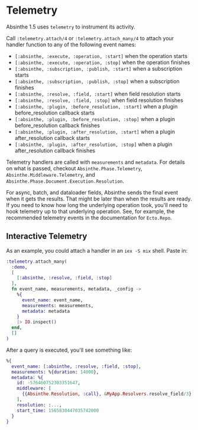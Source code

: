 # Telemetry

Absinthe 1.5 uses `telemetry` to instrument its activity.

Call `:telemetry.attach/4` or `:telemetry.attach_many/4` to attach your
handler function to any of the following event names:

- `[:absinthe, :execute, :operation, :start]` when the operation starts
- `[:absinthe, :execute, :operation, :stop]` when the operation finishes
- `[:absinthe, :subscription, :publish, :start]` when a subscription starts
- `[:absinthe, :subscription, :publish, :stop]` when a subscription finishes
- `[:absinthe, :resolve, :field, :start]` when field resolution starts
- `[:absinthe, :resolve, :field, :stop]` when field resolution finishes
- `[:absinthe, :plugin, :before_resolution, :start]` when a plugin before_resolution callback starts
- `[:absinthe, :plugin, :before_resolution, :stop]` when a plugin before_resolution callback finishes
- `[:absinthe, :plugin, :after_resolution, :start]` when a plugin after_resolution callback starts
- `[:absinthe, :plugin, :after_resolution, :stop]` when a plugin after_resolution callback finishes

Telemetry handlers are called with `measurements` and `metadata`. For details on
what is passed, checkout `Absinthe.Phase.Telemetry`, `Absinthe.Middleware.Telemetry`,
and `Absinthe.Phase.Document.Execution.Resolution`.

For async, batch, and dataloader fields, Absinthe sends the final event when
it gets the results. That might be later than when the results are ready. If
you need to know how long the underlying operation took, you'll need to hook
telemetry up to that underlying operation. See, for example, the recommended
telemetry events in the documentation for `Ecto.Repo`.

## Interactive Telemetry

As an example, you could attach a handler in an `iex -S mix` shell. Paste in:

```elixir
:telemetry.attach_many(
  :demo,
  [
    [:absinthe, :resolve, :field, :stop]
  ],
  fn event_name, measurements, metadata, _config ->
    %{
      event_name: event_name,
      measurements: measurements,
      metadata: metadata
    }
    |> IO.inspect()
  end,
  []
)
```

After a query is executed, you'll see something like:

```elixir
%{
  event_name: [:absinthe, :resolve, :field, :stop],
  measurements: %{duration: 14000},
  metadata: %{
    id: -576460752303351647,
    middleware: [
      {{Absinthe.Resolution, :call}, &MyApp.Resolvers.resolve_field/3}
    ],
    resolution: :...,
    start_time: 1565830447035742000
  }
}
```
